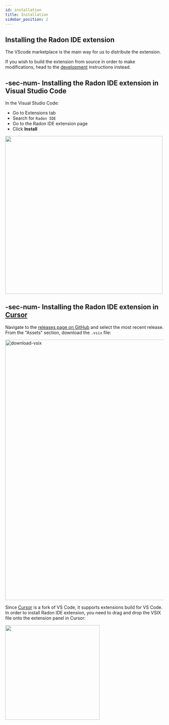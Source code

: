 ```yaml
---
id: installation
title: Installation
sidebar_position: 2
---
```


## Installing the Radon IDE extension

The VScode marketplace is the main way for us to distribute the extension.

If you wish to build the extension from source in order to make modifications, head to the [development](./development.md) instructions instead.

## -sec-num- Installing the Radon IDE extension in Visual Studio Code

In the Visual Studio Code:

- Go to Extensions tab
- Search for `Radon IDE`
- Go to the Radon IDE extension page
- Click **Install**

<img width="500" src="/img/docs/ide_install_vscode.png"/>

## -sec-num- Installing the Radon IDE extension in [Cursor](https://cursor.sh/)

Navigate to the [releases page on GitHub](https://github.com/software-mansion/react-native-ide/releases) and select the most recent release.
From the "Assets" section, download the `.vsix` file:

<img width="825" alt="download-vsix" src="/img/docs/download_vsix.png"/>

Since [Cursor](https://cursor.sh/) is a fork of VS Code, it supports extensions build for VS Code.
In order to install Radon IDE extension, you need to drag and drop the VSIX file onto the extension panel in Cursor:

<img width="300" src="/img/docs/ide_install_cursor.png"/>
